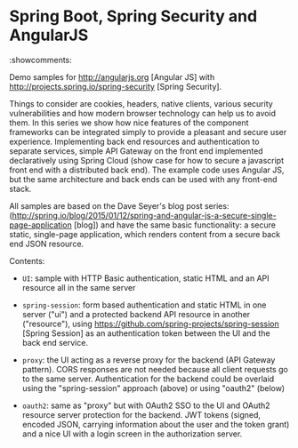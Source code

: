 # Spring Boot, Spring Security and AngularJS
:showcomments:

Demo samples for http://angularjs.org [Angular JS] with http://projects.spring.io/spring-security [Spring Security]. 

Things to consider are cookies, headers, native clients, various security vulnerabilities and how modern browser technology can help us to avoid them. In this series we show how nice features of the component frameworks can be integrated simply to provide a pleasant and secure user experience. Implementing back end resources and authentication to separate services, simple API Gateway on the front end implemented declaratively using Spring Cloud (show case for how to secure a javascript front end with a distributed back end). The example code uses Angular JS, but the same architecture and back ends can be used with any front-end stack.


All samples are based on the Dave Seyer's blog post series: (http://spring.io/blog/2015/01/12/spring-and-angular-js-a-secure-single-page-application [blog]) and have the same basic functionality: a secure static, single-page application, which renders content from a secure back end JSON resource.  


Contents: 

* `UI`: sample with HTTP Basic authentication, static HTML and an API resource all in the same server

* `spring-session`: form based authentication and static HTML in one server ("ui") and a protected backend API resource in another ("resource"),  using https://github.com/spring-projects/spring-session [Spring Session] as an authentication token between the UI and the back end service.

* `proxy`: the UI acting as a reverse proxy for the backend (API Gateway pattern). CORS responses are not needed because all client requests go to the same server. Authentication for the backend could be overlaid using the "spring-session" approach (above) or using "oauth2" (below)

* `oauth2`: same as "proxy" but with OAuth2 SSO to the UI and OAuth2 resource server protection for the backend. JWT tokens (signed, encoded JSON, carrying information about the user and the token grant) and a nice UI with a login screen in the authorization server.

